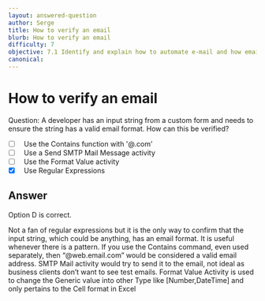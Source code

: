 ```yaml
---
layout: answered-question
author: Serge
title: How to verify an email
blurb: How to verify an email
difficulty: 7
objective: 7.1 Identify and explain how to automate e-mail and how email automation is helpful
canonical: 
---
```


<h1>How to verify an email</h1>

Question:  A developer has an input string from a custom form and needs to ensure the string has a valid email format. How can this be verified?

 - [ ] &nbsp;  Use the Contains function with '@.com'
 - [ ] &nbsp;  Use a Send SMTP Mail Message activity
 - [ ] &nbsp;  Use the Format Value activity
 - [X] &nbsp;  Use Regular Expressions

## Answer

Option D is correct.

Not a fan of regular expressions but it is the only way to confirm that the input string, which could be anything, has an email format.  It is useful whenever there is a pattern.  If you use the Contains command, even used separately, then “@web.email.com” would be considered a valid email address. SMTP Mail activity would try to send it to the email, not ideal as business clients don’t want to see test emails.  Format Value Activity is used to change the Generic value into other Type like [Number,DateTime] and only pertains to the Cell format in Excel

